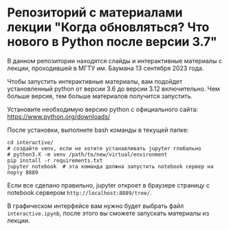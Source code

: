# Репозиторий с материалами лекции "Когда обновляться? Что нового в Python после версии 3.7"

В данном репозитории находятся слайды и интерактивные материалы с лекции, проходившей в МГТУ им. Баумана 13 сентября 2023 года.

Чтобы запустить интерактивные материалы, вам подойдет установленный python от версии 3.6 до версии 3.12 включительно. Чем больше версия, тем больше материалов получится запустить.

Установите необходимую версию python с официального сайта: https://www.python.org/downloads/

После установки, выполните bash команды в текущей папке:
```shell
cd interactive/
# создайте venv, если не хотите устанавливать jupyter глобально
# python3.X -m venv /path/to/new/virtual/environment
pip install -r requirements.txt
jupyter notebook  # эта команда должна запустить notebook сервер на порту 8889
```

Если все сделано правильно, jupyter откроет в браузере страницу с notebook сервером `http://localhost:8889/tree/`. 

В графическом интерфейсе вам нужно будет выбрать файл `interactive.ipynb`, после этого вы сможете запускать материалы из лекции.
